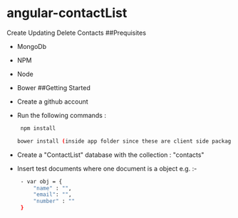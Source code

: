 # angular-contactList
Create Updating Delete Contacts
##Prequisites
 * MongoDb
 * NPM
 * Node
 * Bower
##Getting Started
 * Create a github account
 * Run the following commands : 
     ```bash
      npm install
      ```

    ```bash
    bower install (inside app folder since these are client side packages)
    ```
 * Create a "ContactList" database with the collection : "contacts"
 * Insert test documents where one document is a object e.g. :-
   ```bash
 	- var obj = {
 	    "name" : "",
		"email": "",
        "number" : ""
 	}
 	```


